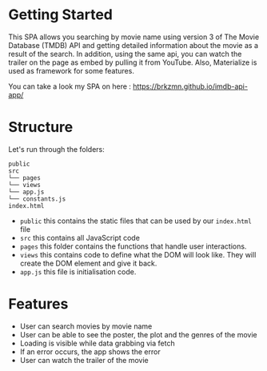 # Getting Started
This SPA allows you searching by movie name using version 3 of The Movie Database (TMDB) API and getting detailed information about the movie as a result of the search. In addition, using the same api, you can watch the trailer on the page as embed by pulling it from YouTube. Also, Materialize is used as framework for some features.

You can take a look my SPA on here : https://brkzmn.github.io/imdb-api-app/

# Structure

Let's run through the folders:

```
public
src
└── pages
└── views
└── app.js
└── constants.js
index.html
```

- `public` this contains the static files that can be used by our `index.html` file
- `src` this contains all JavaScript code
 - `pages` this folder contains the functions that handle user interactions. 
 - `views` this contains code to define what the DOM will look like. They will create the DOM element and give it back.
- `app.js` this file is initialisation code.

# Features

- User can search movies by movie name
- User can be able to see the poster, the plot and the genres of the movie
- Loading is visible while data grabbing via fetch
- If an error occurs, the app shows the error
- User can watch the trailer of the movie
